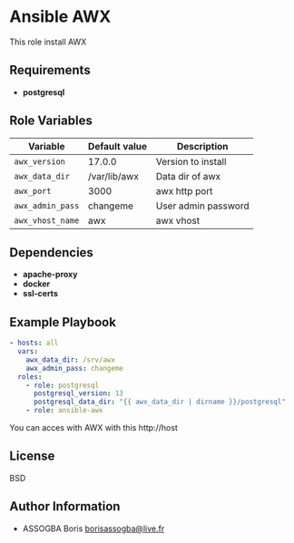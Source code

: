 Ansible AWX
=========

This role install AWX

Requirements
------------

* **postgresql**

Role Variables
--------------

Variable | Default value |Description
---------|---------------|--------------
`awx_version` | 17.0.0 | Version to install
`awx_data_dir` | /var/lib/awx | Data dir of awx
`awx_port` | 3000 | awx http port
`awx_admin_pass` | changeme | User admin password
`awx_vhost_name` | awx | awx vhost

Dependencies
------------

* **apache-proxy**
* **docker**
* **ssl-certs**

Example Playbook
----------------

```yml
- hosts: all
  vars:
    awx_data_dir: /srv/awx
    awx_admin_pass: changeme
  roles:
    - role: postgresql
      postgresql_version: 13
      postgresql_data_dir: "{{ awx_data_dir | dirname }}/postgresql"
    - role: ansible-awx
```

You can acces with AWX with this http://host

License
-------

BSD

Author Information
------------------

* ASSOGBA Boris <borisassogba@live.fr>
